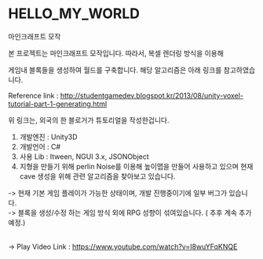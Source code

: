 # HELLO_MY_WORLD
마인크래프트 모작

본 프로젝트는 마인크래프트 모작입니다. 따라서, 복셀 렌더링 방식을 이용해

게임내 블록들을 생성하여 월드를 구축합니다. 해당 알고리즘은 아래 링크를 참고하였습니다.

Reference link : http://studentgamedev.blogspot.kr/2013/08/unity-voxel-tutorial-part-1-generating.html

위 링크는, 외국의 한 블로거가 튜토리얼을 작성한겁니다.

1. 개발엔진 : Unity3D
2. 개발언어 : C#
3. 사용 Lib : Itween, NGUI 3.x, JSONObject
4. 지형을 만들기 위해 perlin Noise를 이용해 높이맵을 만들어 사용하고 있으며 현재 cave 생성을 위해 관련 알고리즘을 찾아보고 있습니다.

-> 현재 기본 게임 플레이가 가능한 상태이며, 개발 진행중이기에 일부 버그가 있습니다.<br>
-> 블록을 생성/수정 하는 게임 방식 외에 RPG 성향이 섞여있습니다. ( 추후 계속 추가 예정.)<br><br>

-> Play Video Link  : https://www.youtube.com/watch?v=I8wuYFqKNQE

